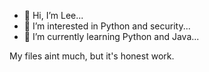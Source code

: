- 👋 Hi, I’m Lee...
- 👀 I’m interested in Python and security...
- 🌱 I’m currently learning Python and Java...

My files aint much, but it's honest work.

<!---
LDCK/LDCK is a ✨ special ✨ repository because its `README.md` (this file) appears on your GitHub profile.
You can click the Preview link to take a look at your changes.
--->
